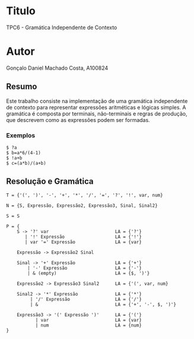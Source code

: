 # Titulo

TPC6 - Gramática Independente de Contexto

# Autor

Gonçalo Daniel Machado Costa, A100824

## Resumo

Este trabalho consiste na implementação de uma gramática independente de contexto para representar expressões aritméticas e lógicas simples. A gramática é composta por terminais, não-terminais e regras de produção, que descrevem como as expressões podem ser formadas. 

### Exemplos

```
$ ?a
$ b=a*6/(4-1)
$ !a+b
$ c=(a*b)/(a+b)
```

## Resolução e Gramática

```
T = {'(', ')', '-', '+', '*', '/', '=', '?', '!', var, num}

N = {S, Expressão, Expressão2, Expressão3, Sinal, Sinal2}

S = S

P = {
    S -> '?' var                         LA = {'?'}
       | '!' Expressão                   LA = {'!'}
       | var '=' Expressão               LA = {var}

    Expressão -> Expressão2 Sinal

    Sinal -> '+' Expressão               LA = {'+'}
        | '-' Expressão                  LA = {'-'}
        | & (empty)                      LA = {$, ')'} 
    
    Expressão2 -> Expressão3 Sinal2      LA = {'(', var, num}

    Sinal2 -> '*' Expressão              LA = {'*'}
         | '/' Expressão                 LA = {'/'}
         | &                             LA = {'+', '-', $, ')'}

    Expressão3 -> '(' Expressão ')'      LA = {'('}
           | var                         LA = {var}
           | num                         LA = {num}
}
```
